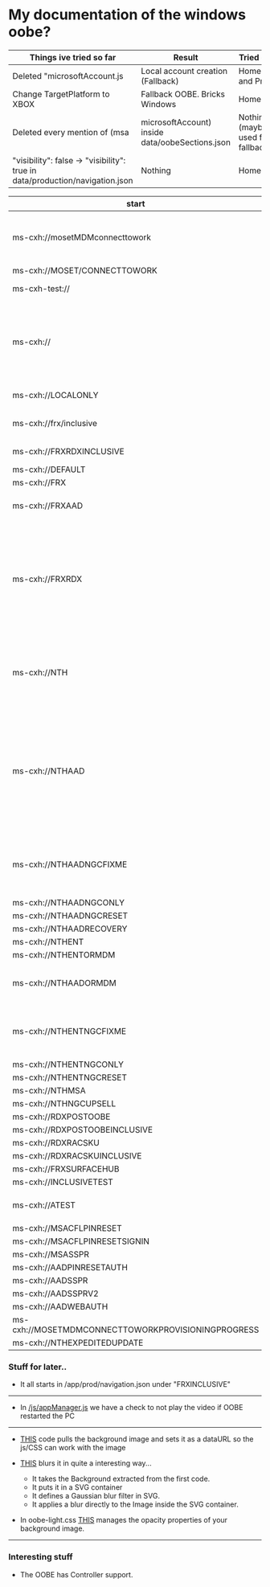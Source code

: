 # My documentation of the windows oobe?



Things ive tried so far                                                                | Result                               | Tried on
---------------------------------------------------------------------------------------| -------------------------------------| --------
Deleted "microsoftAccount.js                                                           | Local account creation (Fallback)    | Home and Pro
Change TargetPlatform to XBOX                                                          | Fallback OOBE. Bricks Windows        | Home
Deleted every mention of (msa|microsoftAccount) inside data/oobeSections.json          | Nothing (maybe used for fallback)    | Home
"visibility": false -> "visibility": true in data/production/navigation.json           | Nothing                              | Home


start                                              | use
---------------------------------------------------|-------
ms-cxh://mosetMDMconnecttowork                     | Shortcut to login to School or work Account.
ms-cxh://MOSET/CONNECTTOWORK                       | ↑↑↑↑↑↑
ms-cxh-test://                                     | Searches for a App
ms-cxh://                                          | Launches Fallback -> Launches usersetup screen -> restarts -> back to oobe
ms-cxh://LOCALONLY                                 | Local only account
ms-cxh://frx/inclusive                             | Windows setup but window.
ms-cxh://FRXRDXINCLUSIVE                           | Launches OOBE
ms-cxh://DEFAULT                                   | ↑↑↑↑↑↑
ms-cxh://FRX                                       | ↑↑↑↑↑↑
ms-cxh://FRXAAD                                    | Starts a Microsoft Login
ms-cxh://FRXRDX                                    | Way to access Demo Content and Apps?? If you click advanced config bricks oobe user...
ms-cxh://NTH                                       | Launches with an Error then bricks oobe user if you click retry.
ms-cxh://NTHAAD                                    | Launches a Windows Hello setup. If you click next, you get error. if you click skip it bricks oobe user, lol
ms-cxh://NTHAADNGCFIXME                            |  you get error. if you click skip it bricks oobe user, lol
ms-cxh://NTHAADNGCONLY                             |
ms-cxh://NTHAADNGCRESET                            |
ms-cxh://NTHAADRECOVERY                            |
ms-cxh://NTHENT                                    |
ms-cxh://NTHENTORMDM                               |
ms-cxh://NTHAADORMDM                               | Boom (breaks oobe user??????)
ms-cxh://NTHENTNGCFIXME                            | Opens a force Windows Hello setup!
ms-cxh://NTHENTNGCONLY                             |
ms-cxh://NTHENTNGCRESET                            |
ms-cxh://NTHMSA                                    |
ms-cxh://NTHNGCUPSELL                              |
ms-cxh://RDXPOSTOOBE                               |
ms-cxh://RDXPOSTOOBEINCLUSIVE                      |
ms-cxh://RDXRACSKU                                 |
ms-cxh://RDXRACSKUINCLUSIVE                        |
ms-cxh://FRXSURFACEHUB                             |
ms-cxh://INCLUSIVETEST                             |
ms-cxh://ATEST                                     | Seems to restart OOBE
ms-cxh://MSACFLPINRESET                            |
ms-cxh://MSACFLPINRESETSIGNIN                      |
ms-cxh://MSASSPR                                   |
ms-cxh://AADPINRESETAUTH                           |
ms-cxh://AADSSPR                                   |
ms-cxh://AADSSPRV2                                 |
ms-cxh://AADWEBAUTH                                |
ms-cxh://MOSETMDMCONNECTTOWORKPROVISIONINGPROGRESS |
ms-cxh://NTHEXPEDITEDUPDATE                        |




### Stuff for later..

- It all starts in /app/prod/navigation.json under "FRXINCLUSIVE"
---
- In [/js/appManager.js](https://github.com/JeyKul/OOBE/blob/main/js/appManager.js#L93) we have a check to not play the video if OOBE restarted the PC

---

- [THIS](https://github.com/JeyKul/OOBE/blob/main/core/js/oobe-light-frame-vm.js#L17) code pulls the background image and sets it as a dataURL so the js/CSS can work with the image


- [THIS](https://github.com/JeyKul/OOBE/blob/main/core/js/oobe-light-frame-vm.js#L223) blurs it in quite a interesting way...
    - It takes the Background extracted from the first code.
    - It puts it in a SVG container
    - It defines a Gaussian blur filter in SVG.
    - It applies a blur directly to the Image inside the SVG container.
- In oobe-light.css [THIS](https://github.com/JeyKul/OOBE/blob/main/css/oobe-light.css#L1674) manages the opacity properties of your background image.
---

### Interesting stuff
- The OOBE has Controller support.
